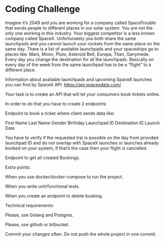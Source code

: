 # Coding Challenge

Imagine it’s 2049 and you are working for a company called SpaceTrouble that sends people to different places in our solar system. You are not the only one working in this industry. Your biggest competitor is a less known company called SpaceX. Unfortunately you both share the same launchpads and you cannot launch your rockets from the same place on the same day. There is a list of available launchpads and your spaceships go to places like: Mars, Moon, Pluto, Asteroid Belt, Europa, Titan, Ganymede. Every day you change the destination for all the launchpads. Basically on every day of the week from the same launchpad has to be a “flight” to a different place.

Information about available launchpads and upcoming SpaceX launches you can find by SpaceX API: https://api.spacexdata.com/

Your task is to create an API that will let your consumers book tickets online.

In order to do that you have to create 2 endpoints:

Endpoint to book a ticket where client sends data like:


First Name
Last Name
Gender
Birthday
Launchpad ID
Destination ID
Launch Date

You have to verify if the requested trip is possible on the day from provided launchpad ID and do not overlap with SpaceX launches or launches already booked on your system, if that’s the case then your flight is cancelled.

Endpoint to get all created Bookings.

Extra points:

When you use docker/docker-compose to run the project.


When you write unit/functional tests.


When you create an endpoint to delete booking.


Technical requirements:

Please, use Golang and Postgres.


Please, use github or bitbucket.


Commit your changes often. Do not push the whole project in one commit.